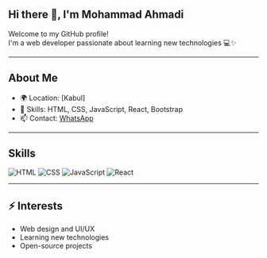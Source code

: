 ## Hi there 👋, I'm Mohammad Ahmadi



Welcome to my GitHub profile!  
I'm a web developer passionate about learning new technologies 💻✨  

---

## About Me
- 🌍 Location: [Kabul]  
- 💼 Skills: HTML, CSS, JavaScript, React, Bootstrap 
- 📫 Contact: [WhatsApp](https://wa.me/93790957255)  

---




## Skills
![HTML](https://img.shields.io/badge/HTML-E34F26?style=for-the-badge&logo=html5&logoColor=white)
![CSS](https://img.shields.io/badge/CSS-1572B6?style=for-the-badge&logo=css3&logoColor=white)
![JavaScript](https://img.shields.io/badge/JavaScript-F7DF1E?style=for-the-badge&logo=javascript&logoColor=black)
![React](https://img.shields.io/badge/React-61DAFB?style=for-the-badge&logo=react&logoColor=black)

---

## ⚡ Interests
- Web design and UI/UX  
- Learning new technologies  
- Open-source projects  


